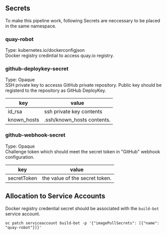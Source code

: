 ## Secrets
To make this pipeline work, following Secrets are neccessary to be placed in the same namespace.

### quay-robot
Type: kubernetes.io/dockerconfigjson  
Docker registry credintial to access quay.io registry.


### github-deploykey-secret
Type: Opaque  
SSH private key to accesss GitHub private repository. 
Public key should be registerd to the repository as GitHub DeployKey.

| key | value |
| - | - |
| id_rsa |ssh private key contents |
| known_hosts |.ssh/known_hosts contents. |


### github-webhook-secret
Type: Opaque  
Challenge token which should meet the secret token in "GitHub" webhook configuration.

| key | value |
| - | - |
| secretToken | the value of the secret token. |


## Allocation to Service Accounts

Docker registry credential secret should be associated with the `build-bot` service account.

```
oc patch serviceaccount build-bot -p '{"imagePullSecrets": [{"name": "quay-robot"}]}'
```



